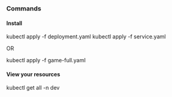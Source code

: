 ### Commands

#### Install
kubectl apply -f deployment.yaml
kubectl apply -f service.yaml

OR 

kubectl apply -f game-full.yaml


#### View your resources
kubectl get all -n dev
